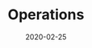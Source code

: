 ---
title: Operations
date: 2020-02-25
StartPage: registration
Style: fas fa-puzzle-piece
Description : Reacting to operations
root: false
---